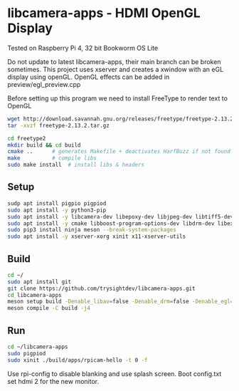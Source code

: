 # libcamera-apps - HDMI OpenGL Display
Tested on Raspberry Pi 4, 32 bit Bookworm OS Lite

Do not update to latest libcamera-apps, their main branch can be broken sometimes.
This project uses xserver and creates a xwindow with an eGL display using openGL.
OpenGL effects can be added in preview/egl_preview.cpp

Before setting up this program we need to install FreeType to render text to OpenGL

```bash
wget http://download.savannah.gnu.org/releases/freetype/freetype-2.13.2.tar.gz
tar -xvzf freetype-2.13.2.tar.gz

cd freetype2
mkdir build && cd build
cmake ..      # generates Makefile + deactivates HarfBuzz if not found
make          # compile libs
sudo make install  # install libs & headers
```

Setup
-----
```bash
sudp apt install pigpio pigpiod
sudo apt install -y python3-pip
sudo apt install -y libcamera-dev libepoxy-dev libjpeg-dev libtiff5-dev libegl1-mesa-dev libpng-dev
sudo apt install -y cmake libboost-program-options-dev libdrm-dev libexif-dev
sudo pip3 install ninja meson --break-system-packages
sudo apt install -y xserver-xorg xinit x11-xserver-utils
```

Build
-----
```bash
cd ~/
sudo apt install git
git clone https://github.com/trysightdev/libcamera-apps.git
cd libcamera-apps
meson setup build -Denable_libav=false -Denable_drm=false -Denable_egl=true -Denable_qt=false -Denable_opencv=false -Denable_tflite=false
meson compile -C build -j4
```

Run
-----
```bash
cd ~/libcamera-apps
sudo pigpiod
sudo xinit ./build/apps/rpicam-hello -t 0 -f
```
Use rpi-config to disable blanking and use splash screen.
Boot config.txt set hdmi 2 for the new monitor.


